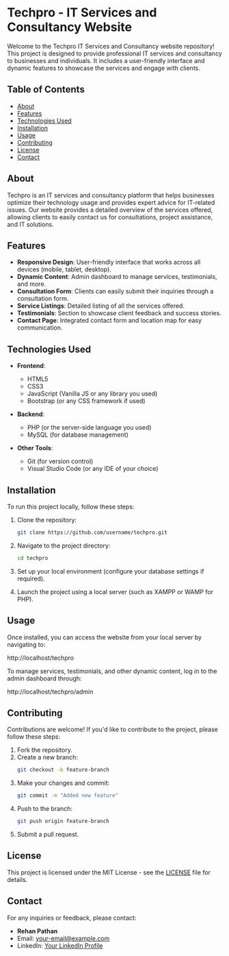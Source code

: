 # Techpro - IT Services and Consultancy Website

Welcome to the Techpro IT Services and Consultancy website repository! This project is designed to provide professional IT services and consultancy to businesses and individuals. It includes a user-friendly interface and dynamic features to showcase the services and engage with clients.

## Table of Contents

- [About](#about)
- [Features](#features)
- [Technologies Used](#technologies-used)
- [Installation](#installation)
- [Usage](#usage)
- [Contributing](#contributing)
- [License](#license)
- [Contact](#contact)

## About

Techpro is an IT services and consultancy platform that helps businesses optimize their technology usage and provides expert advice for IT-related issues. Our website provides a detailed overview of the services offered, allowing clients to easily contact us for consultations, project assistance, and IT solutions.

## Features

- **Responsive Design**: User-friendly interface that works across all devices (mobile, tablet, desktop).
- **Dynamic Content**: Admin dashboard to manage services, testimonials, and more.
- **Consultation Form**: Clients can easily submit their inquiries through a consultation form.
- **Service Listings**: Detailed listing of all the services offered.
- **Testimonials**: Section to showcase client feedback and success stories.
- **Contact Page**: Integrated contact form and location map for easy communication.
  
## Technologies Used

- **Frontend**: 
  - HTML5
  - CSS3
  - JavaScript (Vanilla JS or any library you used)
  - Bootstrap (or any CSS framework if used)
  
- **Backend**:
  - PHP (or the server-side language you used)
  - MySQL (for database management)
  
- **Other Tools**:
  - Git (for version control)
  - Visual Studio Code (or any IDE of your choice)

## Installation

To run this project locally, follow these steps:

1. Clone the repository:
    ```bash
    git clone https://github.com/username/techpro.git
    ```
2. Navigate to the project directory:
    ```bash
    cd techpro
    ```
3. Set up your local environment (configure your database settings if required).

4. Launch the project using a local server (such as XAMPP or WAMP for PHP).

## Usage

Once installed, you can access the website from your local server by navigating to:

http://localhost/techpro


To manage services, testimonials, and other dynamic content, log in to the admin dashboard through:

http://localhost/techpro/admin


## Contributing

Contributions are welcome! If you'd like to contribute to the project, please follow these steps:

1. Fork the repository.
2. Create a new branch:
    ```bash
    git checkout -b feature-branch
    ```
3. Make your changes and commit:
    ```bash
    git commit -m "Added new feature"
    ```
4. Push to the branch:
    ```bash
    git push origin feature-branch
    ```
5. Submit a pull request.

## License

This project is licensed under the MIT License - see the [LICENSE](LICENSE) file for details.

## Contact

For any inquiries or feedback, please contact:

- **Rehan Pathan**
- Email: [your-email@example.com](rehan.sarfaraz.pathan.com)
- LinkedIn: [Your LinkedIn Profile](https://www.linkedin.com/rehan-pathan1)

